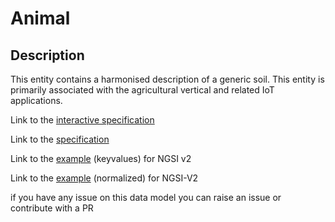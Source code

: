 # Animal

## Description 

This entity contains a harmonised description of a generic soil. This entity
is primarily associated with the agricultural vertical and related IoT
applications.


Link to the [interactive specification](https://swagger.lab.fiware.org/?url=https://smart-data-models.github.io/dataModel.Agrifood/Animal/swagger.yaml)

Link to the [specification](https://smart-data-models.github.io/dataModel.Agrifood/Animal/doc/spec.md)

Link to the [example](https://smart-data-models.github.io/dataModel.Agrifood/Animal/examples/example.json) (keyvalues) for NGSI v2

Link to the [example](https://smart-data-models.github.io/dataModel.Agrifood/Animal/examples/example-normalized.json) (normalized) for NGSI-V2


 if you have any issue on this data model you can raise an issue or contribute with a PR